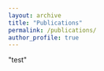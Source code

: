 ```yaml
---
layout: archive
title: "Publications"
permalink: /publications/
author_profile: true
---
```


"test"